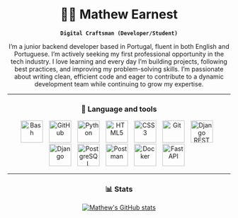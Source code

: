 <div align="center">

# 👨‍💻 Mathew Earnest

**`Digital Craftsman (Developer/Student)`**

I’m a junior backend developer based in Portugal, fluent in both English and Portuguese. I’m actively seeking my first professional opportunity in the tech industry. I love learning and every day I’m building projects, following best practices, and improving my problem-solving skills. I’m passionate about writing clean, efficient code and eager to contribute to a dynamic development team while continuing to grow my expertise.

---

### 🧰 Language and tools

<img alt="Bash" width="50px" style="padding-right:10px;" src="https://cdn.jsdelivr.net/gh/devicons/devicon/icons/bash/bash-original.svg"/>
<img alt="GitHub" width="50px" style="padding-right:10px;" src="https://cdn.jsdelivr.net/gh/devicons/devicon/icons/github/github-original.svg" />
<img alt="Python" width="50px" style="padding-right:10px;" src="https://cdn.jsdelivr.net/gh/devicons/devicon/icons/python/python-plain.svg" />
<img alt="HTML5" width="50px" style="padding-right:10px;" src="https://cdn.jsdelivr.net/gh/devicons/devicon/icons/html5/html5-plain.svg" />
<img alt="CSS3" width="50px" style="padding-right:10px;" src="https://cdn.jsdelivr.net/gh/devicons/devicon/icons/css3/css3-plain.svg" />
<img alt="Git" width="50px" style="padding-right:10px;" src="https://cdn.jsdelivr.net/gh/devicons/devicon/icons/git/git-original.svg" />
<img alt="Django REST" width="50px" style="padding-right:10px;" src="https://cdn.jsdelivr.net/gh/devicons/devicon@latest/icons/djangorest/djangorest-original-wordmark.svg" />
<img alt="Django" width="50px" style="padding-right:10px;" src="https://cdn.jsdelivr.net/gh/devicons/devicon@latest/icons/django/django-plain-wordmark.svg" />
<img alt="PostgreSQL" width="50px" style="padding-right:10px;" src="https://cdn.jsdelivr.net/gh/devicons/devicon@latest/icons/postgresql/postgresql-original.svg" />
<img alt="Postman" width="50px" style="padding-right:10px;" src="https://cdn.jsdelivr.net/gh/devicons/devicon@latest/icons/postman/postman-original.svg" />
<img alt="Docker" width="50px" style="padding-right:10px;" src="https://cdn.jsdelivr.net/gh/devicons/devicon@latest/icons/docker/docker-original-wordmark.svg" />
<img alt="FastAPI" width="50px" style="padding-right:10px;" src="https://cdn.jsdelivr.net/gh/devicons/devicon@latest/icons/fastapi/fastapi-original.svg" />

---


### 📊 Stats

[![Mathew's GitHub stats](https://github-readme-stats.vercel.app/api?username=Mathew4real)](https://github.com/Mathew4real/github-readme-stats)

</div>
